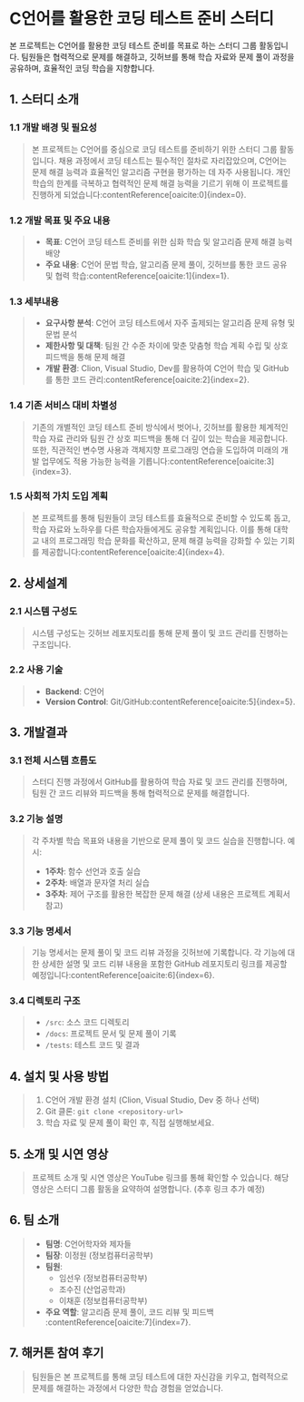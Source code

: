 # C언어를 활용한 코딩 테스트 준비 스터디

본 프로젝트는 C언어를 활용한 코딩 테스트 준비를 목표로 하는 스터디 그룹 활동입니다. 팀원들은 협력적으로 문제를 해결하고, 깃허브를 통해 학습 자료와 문제 풀이 과정을 공유하며, 효율적인 코딩 학습을 지향합니다.

## 1. 스터디 소개

### 1.1 개발 배경 및 필요성
> 본 프로젝트는 C언어를 중심으로 코딩 테스트를 준비하기 위한 스터디 그룹 활동입니다. 채용 과정에서 코딩 테스트는 필수적인 절차로 자리잡았으며, C언어는 문제 해결 능력과 효율적인 알고리즘 구현을 평가하는 데 자주 사용됩니다. 개인 학습의 한계를 극복하고 협력적인 문제 해결 능력을 기르기 위해 이 프로젝트를 진행하게 되었습니다&#8203;:contentReference[oaicite:0]{index=0}.

### 1.2 개발 목표 및 주요 내용
> - **목표**: C언어 코딩 테스트 준비를 위한 심화 학습 및 알고리즘 문제 해결 능력 배양
> - **주요 내용**: C언어 문법 학습, 알고리즘 문제 풀이, 깃허브를 통한 코드 공유 및 협력 학습&#8203;:contentReference[oaicite:1]{index=1}.

### 1.3 세부내용
> - **요구사항 분석**: C언어 코딩 테스트에서 자주 출제되는 알고리즘 문제 유형 및 문법 분석
> - **제한사항 및 대책**: 팀원 간 수준 차이에 맞춘 맞춤형 학습 계획 수립 및 상호 피드백을 통해 문제 해결
> - **개발 환경**: Clion, Visual Studio, Dev를 활용하여 C언어 학습 및 GitHub를 통한 코드 관리&#8203;:contentReference[oaicite:2]{index=2}.

### 1.4 기존 서비스 대비 차별성
> 기존의 개별적인 코딩 테스트 준비 방식에서 벗어나, 깃허브를 활용한 체계적인 학습 자료 관리와 팀원 간 상호 피드백을 통해 더 깊이 있는 학습을 제공합니다. 또한, 직관적인 변수명 사용과 객체지향 프로그래밍 연습을 도입하여 미래의 개발 업무에도 적용 가능한 능력을 기릅니다&#8203;:contentReference[oaicite:3]{index=3}.

### 1.5 사회적 가치 도입 계획
> 본 프로젝트를 통해 팀원들이 코딩 테스트를 효율적으로 준비할 수 있도록 돕고, 학습 자료와 노하우를 다른 학습자들에게도 공유할 계획입니다. 이를 통해 대학교 내의 프로그래밍 학습 문화를 확산하고, 문제 해결 능력을 강화할 수 있는 기회를 제공합니다&#8203;:contentReference[oaicite:4]{index=4}.

## 2. 상세설계

### 2.1 시스템 구성도
> 시스템 구성도는 깃허브 레포지토리를 통해 문제 풀이 및 코드 관리를 진행하는 구조입니다.

### 2.2 사용 기술
> - **Backend**: C언어
> - **Version Control**: Git/GitHub&#8203;:contentReference[oaicite:5]{index=5}.

## 3. 개발결과

### 3.1 전체 시스템 흐름도
> 스터디 진행 과정에서 GitHub를 활용하여 학습 자료 및 코드 관리를 진행하며, 팀원 간 코드 리뷰와 피드백을 통해 협력적으로 문제를 해결합니다.

### 3.2 기능 설명
> 각 주차별 학습 목표와 내용을 기반으로 문제 풀이 및 코드 실습을 진행합니다.
> 예시:
> - **1주차**: 함수 선언과 호출 실습
> - **2주차**: 배열과 문자열 처리 실습
> - **3주차**: 제어 구조를 활용한 복잡한 문제 해결
> (상세 내용은 프로젝트 계획서 참고)

### 3.3 기능 명세서
> 기능 명세서는 문제 풀이 및 코드 리뷰 과정을 깃허브에 기록합니다. 각 기능에 대한 상세한 설명 및 코드 리뷰 내용을 포함한 GitHub 레포지토리 링크를 제공할 예정입니다&#8203;:contentReference[oaicite:6]{index=6}.

### 3.4 디렉토리 구조
> - `/src`: 소스 코드 디렉토리
> - `/docs`: 프로젝트 문서 및 문제 풀이 기록
> - `/tests`: 테스트 코드 및 결과

## 4. 설치 및 사용 방법
> 1. C언어 개발 환경 설치 (Clion, Visual Studio, Dev 중 하나 선택)
> 2. Git 클론: `git clone <repository-url>`
> 3. 학습 자료 및 문제 풀이 확인 후, 직접 실행해보세요.

## 5. 소개 및 시연 영상
> 프로젝트 소개 및 시연 영상은 YouTube 링크를 통해 확인할 수 있습니다. 해당 영상은 스터디 그룹 활동을 요약하여 설명합니다. (추후 링크 추가 예정)

## 6. 팀 소개
> - **팀명**: C언어학자와 제자들
> - **팀장**: 이정원 (정보컴퓨터공학부)
> - **팀원**:
>   - 임선우 (정보컴퓨터공학부)
>   - 조수진 (산업공학과)
>   - 이채훈 (정보컴퓨터공학부)
> - **주요 역할**: 알고리즘 문제 풀이, 코드 리뷰 및 피드백&#8203;:contentReference[oaicite:7]{index=7}.

## 7. 해커톤 참여 후기
> 팀원들은 본 프로젝트를 통해 코딩 테스트에 대한 자신감을 키우고, 협력적으로 문제를 해결하는 과정에서 다양한 학습 경험을 얻었습니다.
